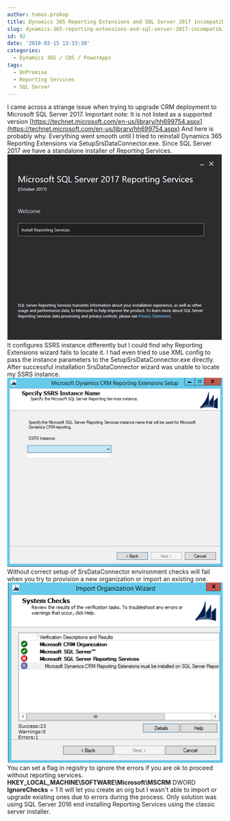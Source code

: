 ```yaml
---
author: tomas.prokop
title: Dynamics 365 Reporting Extensions and SQL Server 2017 incompatibility
slug: dynamics-365-reporting-extensions-and-sql-server-2017-incompatibility
id: 92
date: '2018-03-15 13:33:30'
categories:
  - Dynamics 365 / CDS / PowerApps
tags:
  - OnPremise
  - Reporting Services
  - SQL Server
---
```


I came across a strange issue when trying to upgrade CRM deployment to Microsoft SQL Server 2017. Important note: It is not listed as a supported version [https://technet.microsoft.com/en-us/library/hh699754.aspx](https://technet.microsoft.com/en-us/library/hh699754.aspx) And here is probably why. Everything went smooth until I tried to reinstall Dynamics 365 Reporting Extensions via SetupSrsDataConnector.exe. Since SQL Server 2017 we have a standalone installer of Reporting Services. ![](/uploads/2018/04/report-server-install.png) It configures SSRS instance differently but I could find why Reporting Extensions wizard fails to locate it. I had even tried to use XML config to pass the instance parameters to the SetupSrsDataConnector.exe directly. After successful installation SrsDataConnector wizard was unable to locate my SSRS instance. ![](/uploads/2018/04/report-server-srs.png) Without correct setup of SrsDataConnector environment checks will fail when you try to provision a new organization or import an existing one. ![](/uploads/2018/04/report-server-env.png) You can set a flag in registry to ignore the errors if you are ok to proceed without reporting services. **HKEY_LOCAL_MACHINE\SOFTWARE\Microsoft\MSCRM** DWORD **IgnoreChecks** = 1 It will let you create an org but I wasn't able to import or upgrade existing ones due to errors during the process. Only solution was using SQL Server 2016 end installing Reporting Services using the classic server installer.